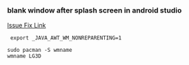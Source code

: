### blank window after splash screen in android studio 

[Issue Fix Link](https://issuetracker.google.com/issues/36975466)

```
 export _JAVA_AWT_WM_NONREPARENTING=1
```
```
sudo pacman -S wmname
wmname LG3D
```
